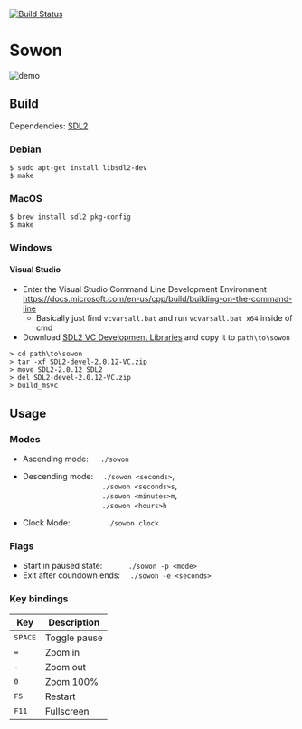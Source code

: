 [![Build Status](https://github.com/tsoding/sowon/workflows/CI/badge.svg)](https://github.com/tsoding/sowon/actions)

# Sowon

![demo](./demo.gif)

## Build

Dependencies: [SDL2](https://www.libsdl.org/download-2.0.php)

### Debian
```console
$ sudo apt-get install libsdl2-dev
$ make
```

### MacOS

```console
$ brew install sdl2 pkg-config
$ make
```

### Windows

#### Visual Studio

- Enter the Visual Studio Command Line Development Environment https://docs.microsoft.com/en-us/cpp/build/building-on-the-command-line
  - Basically just find `vcvarsall.bat` and run `vcvarsall.bat x64` inside of cmd
- Download [SDL2 VC Development Libraries](https://libsdl.org/release/SDL2-devel-2.0.12-VC.zip) and copy it to `path\to\sowon`

```console
> cd path\to\sowon
> tar -xf SDL2-devel-2.0.12-VC.zip
> move SDL2-2.0.12 SDL2
> del SDL2-devel-2.0.12-VC.zip
> build_msvc
```

## Usage

### Modes

- Ascending mode: &emsp; `./sowon`
- Descending mode: &emsp;`./sowon <seconds>`,  
  &emsp;&emsp;&emsp;&emsp;&emsp;&emsp;&emsp;&emsp;&emsp;&emsp;`./sowon <seconds>s`,  
  &emsp;&emsp;&emsp;&emsp;&emsp;&emsp;&emsp;&emsp;&emsp;&emsp;`./sowon <minutes>m`,  
  &emsp;&emsp;&emsp;&emsp;&emsp;&emsp;&emsp;&emsp;&emsp;&emsp;`./sowon <hours>h`

- Clock Mode: &emsp;&emsp;&emsp;&emsp; `./sowon clock`


### Flags

- Start in paused state: &emsp;&emsp;&emsp;`./sowon -p <mode>`
- Exit after coundown ends: &emsp;`./sowon -e <seconds>`


### Key bindings

| Key | Description |
| --- | --- |
| <kbd>SPACE</kbd> | Toggle pause |
| <kbd>=</kbd> | Zoom in |
| <kbd>-</kbd> | Zoom out |
| <kbd>0</kbd> | Zoom 100% |
| <kbd>F5</kbd> | Restart |
| <kbd>F11</kbd> | Fullscreen |
